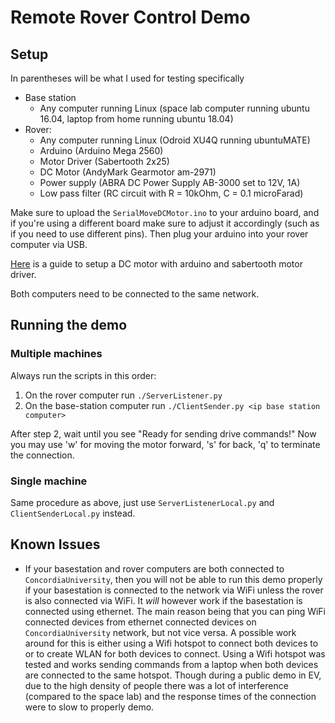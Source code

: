 # Remote Rover Control Demo

## Setup
In parentheses will be what I used for testing specifically

- Base station 
  - Any computer running Linux (space lab computer running ubuntu 16.04, laptop from home running ubuntu 18.04)
- Rover: 
  - Any computer running Linux (Odroid XU4Q running ubuntuMATE)
  - Arduino (Arduino Mega 2560)
  - Motor Driver (Sabertooth 2x25)
  - DC Motor (AndyMark Gearmotor am-2971)
  - Power supply (ABRA DC Power Supply AB-3000 set to 12V, 1A)
  - Low pass filter (RC circuit with R = 10kOhm, C = 0.1 microFarad)

Make sure to upload the `SerialMoveDCMotor.ino` to your arduino board, and if you're using a different board make sure to adjust it accordingly (such as if you need to use different pins).
Then plug your arduino into your rover computer via USB.

[Here](https://drive.google.com/open?id=1hE31jaaIMZ-enYLBaENh1Ro08JTc9NsJTF_GJ_DKvyk) is a guide to setup a DC motor with arduino and sabertooth motor driver.

Both computers need to be connected to the same network.

## Running the demo

### Multiple machines

Always run the scripts in this order:
1. On the rover computer run `./ServerListener.py`
2. On the base-station computer run `./ClientSender.py <ip base station computer>`

After step 2, wait until you see "Ready for sending drive commands!"
Now you may use 'w' for moving the motor forward, 's' for back, 'q' to terminate the connection.

### Single machine

Same procedure as above, just use `ServerListenerLocal.py` and `ClientSenderLocal.py` instead.

## Known Issues
- If your basestation and rover computers are both connected to `ConcordiaUniversity`, then you will not be able to run this
demo properly if your basestation is connected to the network via WiFi unless the rover is also connected via WiFi. 
It *will* however work if the basestation is connected using ethernet. The main reason being that you can ping WiFi connected devices
from ethernet connected devices on `ConcordiaUniversity` network, but not vice versa.
A possible work around for this is either using a Wifi hotspot to connect both devices to or to create WLAN for both devices to connect.
Using a Wifi hotspot was tested and works sending commands from a laptop when both devices are connected to the same hotspot.
Though during a public demo in EV, due to the high density of people there was a lot of interference (compared to the space lab)
and the response times of the connection were to slow to properly demo.
